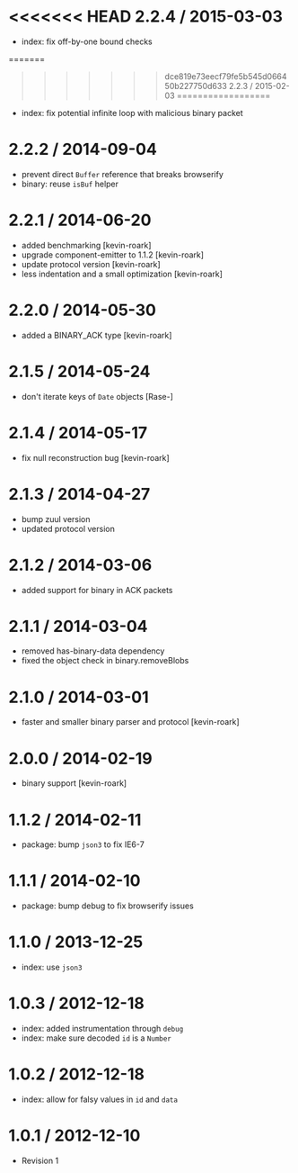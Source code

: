 
<<<<<<< HEAD
2.2.4 / 2015-03-03
==================

 * index: fix off-by-one bound checks

=======
>>>>>>> dce819e73eecf79fe5b545d066450b227750d633
2.2.3 / 2015-02-03
==================

 * index: fix potential infinite loop with malicious binary packet

2.2.2 / 2014-09-04
==================

 * prevent direct `Buffer` reference that breaks browserify
 * binary: reuse `isBuf` helper

2.2.1 / 2014-06-20
==================

 * added benchmarking [kevin-roark]
 * upgrade component-emitter to 1.1.2 [kevin-roark]
 * update protocol version [kevin-roark]
 * less indentation and a small optimization [kevin-roark]

2.2.0 / 2014-05-30
==================

 * added a BINARY_ACK type [kevin-roark]

2.1.5 / 2014-05-24
==================

 * don't iterate keys of `Date` objects [Rase-]

2.1.4 / 2014-05-17
==================

 * fix null reconstruction bug [kevin-roark]

2.1.3 / 2014-04-27
==================

 * bump zuul version
 * updated protocol version

2.1.2 / 2014-03-06
==================

 * added support for binary in ACK packets

2.1.1 / 2014-03-04
==================

 * removed has-binary-data dependency
 * fixed the object check in binary.removeBlobs

2.1.0 / 2014-03-01
==================

 * faster and smaller binary parser and protocol [kevin-roark]

2.0.0 / 2014-02-19
==================

 * binary support [kevin-roark]

1.1.2 / 2014-02-11
==================

 * package: bump `json3` to fix IE6-7

1.1.1 / 2014-02-10
==================

 * package: bump debug to fix browserify issues

1.1.0 / 2013-12-25
==================

 * index: use `json3`

1.0.3 / 2012-12-18
==================

  * index: added instrumentation through `debug`
  * index: make sure decoded `id` is a `Number`

1.0.2 / 2012-12-18
==================

  * index: allow for falsy values in `id` and `data`

1.0.1 / 2012-12-10
==================

  * Revision 1

